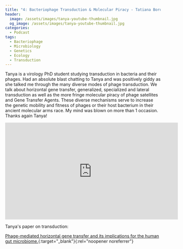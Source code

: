 ```yaml
---
title: "4: Bacteriophage Transduction & Molecular Piracy - Tatiana Borodovich"
header:
  image: /assets/images/tanya-youtube-thumbnail.jpg
  og_image: /assets/images/tanya-youtube-thumbnail.jpg
categories:
  - Podcast
tags:
  - Bacteriophage
  - Microbiology 
  - Genetics
  - Ecology
  - Transduction
---
```


Tanya is a virology PhD student studying transduction in bacteria and their phages. Had an absolute blast chatting to Tanya and was positively giddy as she talked me through the many diverse modes of phage transduction. We talk about horizontal gene transfer, generalized, specialized and lateral transduction as well as the more fringe molecular piracy of phage satellites and Gene Transfer Agents. These diverse mechanisms serve to increase the genetic mobility and fitness of phages or their host bacterium in their ancient molecular arms race. My mind was blown on more than 1 occasion. Thanks again Tanya!

<div id="buzzsprout-player-11509271"></div><script src="https://www.buzzsprout.com/1803691/11509271-3-bacteriophage-transduction-molecular-piracy-tanya-borodovich.js?container_id=buzzsprout-player-11509271&player=small" type="text/javascript" charset="utf-8"></script>

<iframe width="560" height="315" src="https://www.youtube.com/embed/YpoLcmC0Xj8" frameborder="0" allow="autoplay; encrypted-media" allowfullscreen></iframe>


Tanya's paper on transduction:

[Phage-mediated horizontal gene transfer and its implications for the human gut microbiome.](https://academic.oup.com/gastro/article/doi/10.1093/gastro/goac012/6567682){:target="_blank"}{:rel="noopener noreferrer"}

